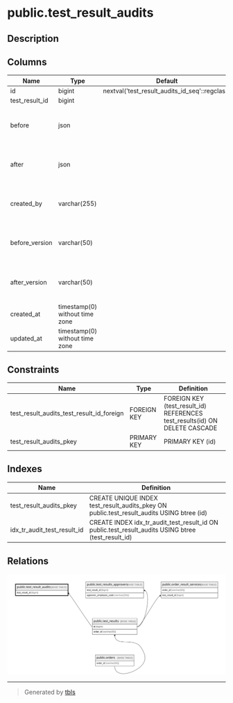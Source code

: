 # public.test_result_audits

## Description

## Columns

| Name           | Type                           | Default                                        | Nullable | Parents                                       | Comment                                      |
| -------------- | ------------------------------ | ---------------------------------------------- | -------- | --------------------------------------------- | -------------------------------------------- |
| id             | bigint                         | nextval('test_result_audits_id_seq'::regclass) | false    |                                               |                                              |
| test_result_id | bigint                         |                                                | false    | [public.test_results](public.test_results.md) |                                              |
| before         | json                           |                                                | false    |                                               | State of the test result before update       |
| after          | json                           |                                                | false    |                                               | State of the test result after update        |
| created_by     | varchar(255)                   |                                                | false    |                                               | Identifier of the user who created the audit |
| before_version | varchar(50)                    |                                                | false    |                                               | Version of the test result before update     |
| after_version  | varchar(50)                    |                                                | false    |                                               | Version of the test result after update      |
| created_at     | timestamp(0) without time zone |                                                | true     |                                               |                                              |
| updated_at     | timestamp(0) without time zone |                                                | true     |                                               |                                              |

## Constraints

| Name                                      | Type        | Definition                                                                 |
| ----------------------------------------- | ----------- | -------------------------------------------------------------------------- |
| test_result_audits_test_result_id_foreign | FOREIGN KEY | FOREIGN KEY (test_result_id) REFERENCES test_results(id) ON DELETE CASCADE |
| test_result_audits_pkey                   | PRIMARY KEY | PRIMARY KEY (id)                                                           |

## Indexes

| Name                        | Definition                                                                                         |
| --------------------------- | -------------------------------------------------------------------------------------------------- |
| test_result_audits_pkey     | CREATE UNIQUE INDEX test_result_audits_pkey ON public.test_result_audits USING btree (id)          |
| idx_tr_audit_test_result_id | CREATE INDEX idx_tr_audit_test_result_id ON public.test_result_audits USING btree (test_result_id) |

## Relations

![er](public.test_result_audits.svg)

---

> Generated by [tbls](https://github.com/k1LoW/tbls)
